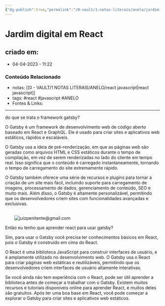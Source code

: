 ```yaml
---
{"dg-publish":true,"permalink":"/0-vault/1-notas-literais/anelo/jardim-digital-em-react/","tags":["react","javascript","ANELO"],"dgHomeLink":true,"dgShowLocalGraph":true,"dgShowFileTree":true,"dgEnableSearch":true}
---
```


# Jardim digital em React

## criado em: 
-  04-04-2023 - 11:22

### Conteúdo Relacionado
- notas: [[0 - VAULT/1 NOTAS LITERAIS/ANELO/react javascript\|react javascript]]
- tags: #react #javascript #ANELO 
- Fontes & Links: 

---

do que se trata o framework gatsby?

O Gatsby é um framework de desenvolvimento web de código aberto baseado em React e GraphQL. Ele é usado para criar sites e aplicativos web estáticos, rápidos e escaláveis.

O Gatsby usa a ideia de pré-renderização, em que as páginas web são geradas como arquivos HTML e CSS estáticos durante o tempo de compilação, em vez de serem renderizadas no lado do cliente em tempo real. Isso significa que o conteúdo é carregado instantaneamente, tornando o tempo de carregamento do site extremamente rápido.

O Gatsby também oferece uma série de recursos e plugins para tornar a criação de um site mais fácil, incluindo suporte para carregamento de imagens, processamento de dados, gerenciamento de conteúdo, SEO e muito mais. Além disso, o Gatsby é altamente personalizável, permitindo que os desenvolvedores criem sites com funcionalidades avançadas e exclusivas.

![](data:image/svg+xml,%3csvg%20xmlns=%27http://www.w3.org/2000/svg%27%20version=%271.1%27%20width=%2730%27%20height=%2730%27/%3e)![juizpenitente@gmail.com](https://chat.openai.com/_next/image?url=https%3A%2F%2Fs.gravatar.com%2Favatar%2F63e2e9858ac855eb9c725654a2384a90%3Fs%3D480%26r%3Dpg%26d%3Dhttps%253A%252F%252Fcdn.auth0.com%252Favatars%252Fju.png&w=64&q=75)

Então eu tenho que aprender react para usar gatsby?

Sim, para usar o Gatsby você precisa ter conhecimentos básicos em React, pois o Gatsby é construído em cima do React.

O React é uma biblioteca JavaScript para construir interfaces de usuário, e é amplamente utilizado no desenvolvimento web. O Gatsby usa o React para criar páginas web estáticas e reutilizáveis, permitindo que os desenvolvedores criem interfaces de usuário altamente interativas.

Se você ainda não tem experiência com o React, pode ser útil aprender a biblioteca antes de começar a trabalhar com o Gatsby. Existem muitos recursos e tutoriais disponíveis online para aprender React, e muitos deles são gratuitos. Após ter uma boa base em React, você pode começar a explorar o Gatsby para criar sites e aplicativos web estáticos.